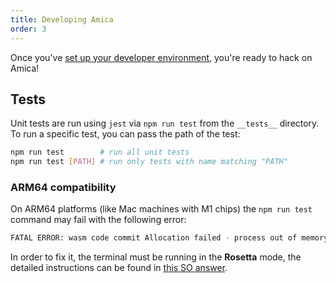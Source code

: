 ```yaml
---
title: Developing Amica
order: 3
---
```


Once you've [set up your developer environment](./setup-dev-env.md), you're ready to hack on Amica!

## Tests

Unit tests are run using `jest` via `npm run test` from the `__tests__` directory. To run a specific test, you can pass the path of the test:

```sh
npm run test        # run all unit tests
npm run test [PATH] # run only tests with name matching "PATH"
```

### ARM64 compatibility

On ARM64 platforms (like Mac machines with M1 chips) the `npm run test` command may fail with the following error:

```sh
FATAL ERROR: wasm code commit Allocation failed - process out of memory
```

In order to fix it, the terminal must be running in the **Rosetta** mode, the detailed instructions can be found in
[this SO answer](https://stackoverflow.com/a/67813764/2753863).
